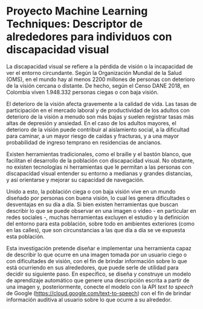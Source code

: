 # Proyecto Machine Learning Techniques: Descriptor de alrededores para individuos con discapacidad visual

La discapacidad visual se refiere a la pérdida de visión o la incapacidad de ver el entorno circundante. Según la Organización Mundial de la Salud (OMS), en el mundo hay al menos 2200 millones de personas con deterioro de la visión cercana o distante. De hecho, según el Censo DANE 2018, en Colombia viven 1.948.332 personas ciegas o con baja visión. 

El deterioro de la visión afecta gravemente a la calidad de vida. Las tasas de participación en el mercado laboral y de productividad de los adultos con deterioro de la visión a menudo son más bajas y suelen registrar tasas más altas de depresión y ansiedad. En el caso de los adultos mayores, el deterioro de la visión puede contribuir al aislamiento social, a la dificultad para caminar, a un mayor riesgo de caídas y fracturas, y a una mayor probabilidad de ingreso temprano en residencias de ancianos. 

Existen herramientas tradicionales, como el braille y el bastón blanco, que facilitan el desarrollo de la población con discapacidad visual. No obstante, no existen tecnologías ni herramientas que le permitan a las personas con discapacidad visual entender su entorno a medianas y grandes distancias, y así orientarse y mejorar su capacidad de navegación.

Unido a esto, la población ciega o con baja visión vive en un mundo diseñado por personas con buena visión, lo cual les genera dificultades o desventajas en su día a día. Si bien existen herramientas que buscan describir lo que se puede observar en una imagen o video - en particular en redes sociales -, muchas herramientas excluyen el estudio y la definición del entorno para esta población, sobre todo en ambientes exteriores (como en las calles), que son circunstancias a las que día a día se ve expuesta esta población.

Esta investigación pretende diseñar e implementar una herramienta capaz de describir lo que ocurre en una imagen tomada por un usuario ciego o con dificultades de visión, con el fin de brindar información sobre lo que está ocurriendo en sus alrededores, que puede serle de utilidad para decidir su siguiente paso. En específico, se diseña y construye un modelo de aprendizaje automático que genere una descripción escrita a partir de una imagen y, posteriormente, conecte el modelo con la API *text to speech* de Google (https://cloud.google.com/text-to-speech) con el fin de brindar información auditiva al usuario sobre lo que ocurre a su alrededor.
